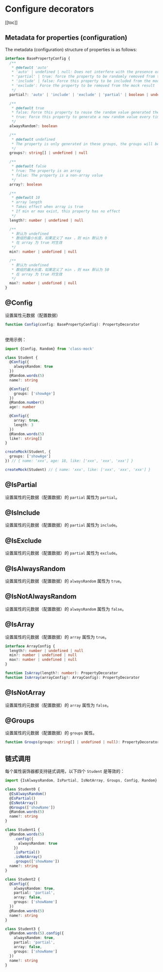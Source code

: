# Configure decorators

[[toc]]

## Metadata for properties (configuration)

The metadata (configuration) structure of properties is as follows:

```ts
interface BasePropertyConfig {
  /**
   * @default 'auto'
   * 'auto' | undefined | null: Does not interfere with the presence or absence of this attribute, but the class metadata partial can override it
   * 'partial' | true: force the property to be randomly removed from the mock result
   * 'include' | false: Force this property to be included from the mock result
   * 'exclude': Force the property to be removed from the mock result
   */
  partial?: 'auto' | 'include' | 'exclude' | 'partial' | boolean | undefined | null

  /**
   * @default true
   * false: Force this property to reuse the random value generated the first time
   * true: Force this property to generate a new random value every time
   */
  alwaysRandom?: boolean

  /**
   * @default undefined
   * The property is only generated in these groups, the groups will be provided by createMock
   */
  groups?: string[] | undefined | null

  /**
   * @default false
   * true: The property is an array
   * false: The property is a non-array value
   */
  array?: boolean

  /**
   * @default 10
   * array length
   * Takes effect when array is true
   * If min or max exist, this property has no effect
   */
  length?: number | undefined | null

  /**
   * 默认为 undefined
   * 数组的最小长度，如果定义了 max ，则 min 默认为 0
   * 在 array 为 true 时生效
   */
  min?: number | undefined | null

  /**
   * 默认为 undefined
   * 数组的最大长度，如果定义了 min ，则 max 默认为 50
   * 在 array 为 true 时生效
   */
  max?: number | undefined | null
}
```

## @Config

设置属性元数据（配置数据）

```ts
function Config(config: BasePropertyConfig): PropertyDecorator
```

<br/>
使用示例：

```ts
import {Config, Random} from 'class-mock'

class Student {
  @Config({
    alwaysRandom: true
  })
  @Random.words(5)
  name?: string

  @Config({
    groups: ['showAge']
  })
  @Random.number()
  age!: number

  @Config({
    array: true,
    length: 3
  })
  @Random.words(5)
  like?: string[]
}

createMock(Student, {
  groups: ['showAge']
}) // { name: 'xxx', age: 18, like: ['xxx', 'xxx', 'xxx'] }

createMock(Student) // { name: 'xxx', like: ['xxx', 'xxx', 'xxx'] }
```

## @IsPartial

设置属性的元数据（配置数据）的 `partial` 属性为 `partial`。

## @IsInclude

设置属性的元数据（配置数据）的 `partial` 属性为 `include`。

## @IsExclude

设置属性的元数据（配置数据）的 `partial` 属性为 `exclude`。

## @IsAlwaysRandom

设置属性的元数据（配置数据）的 `alwaysRandom` 属性为 `true`。

## @IsNotAlwaysRandom

设置属性的元数据（配置数据）的 `alwaysRandom` 属性为 `false`。

## @IsArray

设置属性的元数据（配置数据）的 `array` 属性为 `true`。

```ts
interface ArrayConfig {
  length?: number | undefined | null
  min?: number | undefined | null
  max?: number | undefined | null
}

function IsArray(length?: number): PropertyDecorator
function IsArray(arrayConfig?: ArrayConfig): PropertyDecorator
```

## @IsNotArray

设置属性的元数据（配置数据）的 `array` 属性为 `false`。

## @Groups

设置属性的元数据（配置数据）的 `groups` 属性。

```ts
function Groups(groups: string[] | undefined | null): PropertyDecorator
```

## 链式调用

每个属性装饰器都支持链式调用，以下四个 `Student` 是等效的：

```ts
import {IsAlwaysRandom, IsPartial, IsNotArray, Groups, Config, Random} from 'class-mock'

class Student0 {
  @IsAlwaysRandom()
  @IsPartial()
  @IsNotArray()
  @Groups(['showName'])
  @Random.words(5)
  name?: string
}

class Student1 {
  @Random.words(5)
    .config({
      alwaysRandom: true
    })
    .isPartial()
    .isNotArray()
    .groups(['showName'])
  name?: string
}

class Student2 {
  @Config({
    alwaysRandom: true,
    partial: 'partial',
    array: false,
    groups: ['showName']
  })
  @Random.words(5)
  name?: string
}

class Student3 {
  @Random.words(5).config({
    alwaysRandom: true,
    partial: 'partial',
    array: false,
    groups: ['showName']
  })
  name?: string
}
```
